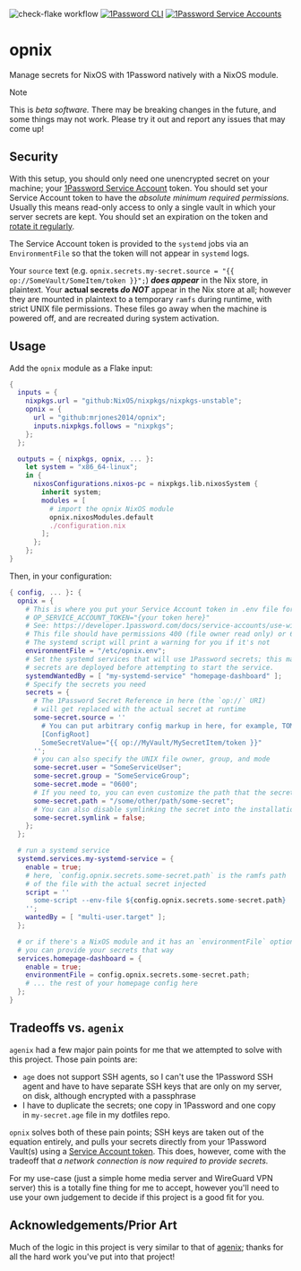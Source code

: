 ![check-flake workflow](https://github.com/mrjones2014/opnix/actions/workflows/check-flake.yml/badge.svg) [![1Password CLI](https://img.shields.io/badge/1Password-CLI-blue?logo=1password&label=1Password)](https://developer.1password.com/docs/cli/) [![1Password Service Accounts](https://img.shields.io/badge/1Password-Service%20Accounts-blue?logo=1password&label=1Password)](https://developer.1password.com/docs/service-accounts)

# opnix

Manage secrets for NixOS with 1Password natively with a NixOS module.

> [!NOTE]
> This is _beta software._ There may be breaking changes in the future, and some things may not work.
> Please try it out and report any issues that may come up!

## Security

With this setup, you should only need one unencrypted secret on your machine; your [1Password Service Account](https://developer.1password.com/docs/service-accounts/) token.
You should set your Service Account token to have the _absolute minimum required permissions._ Usually this means read-only
access to only a single vault in which your server secrets are kept. You should set an expiration on the token and
[rotate it regularly](https://developer.1password.com/docs/service-accounts/manage-service-accounts/#rotate-token).

The Service Account token is provided to the `systemd` jobs via an `EnvironmentFile` so that the token will not appear in `systemd` logs.

Your `source` text (e.g. `opnix.secrets.my-secret.source = "{{ op://SomeVault/SomeItem/token }}";`) _**does appear**_ in the Nix store, in plaintext.
Your **actual secrets _do NOT_** appear in the Nix store at all; however they are mounted in plaintext to a temporary `ramfs` during runtime, with
strict UNIX file permissions. These files go away when the machine is powered off, and are recreated during system activation.

## Usage

Add the `opnix` module as a Flake input:

```nix
{
  inputs = {
    nixpkgs.url = "github:NixOS/nixpkgs/nixpkgs-unstable";
    opnix = {
      url = "github:mrjones2014/opnix";
      inputs.nixpkgs.follows = "nixpkgs";
    };
  };

  outputs = { nixpkgs, opnix, ... }:
    let system = "x86_64-linux";
    in {
      nixosConfigurations.nixos-pc = nixpkgs.lib.nixosSystem {
        inherit system;
        modules = [
          # import the opnix NixOS module
          opnix.nixosModules.default
          ./configuration.nix
        ];
      };
    };
}
```

Then, in your configuration:

```nix
{ config, ... }: {
  opnix = {
    # This is where you put your Service Account token in .env file format, e.g.
    # OP_SERVICE_ACCOUNT_TOKEN="{your token here}"
    # See: https://developer.1password.com/docs/service-accounts/use-with-1password-cli/#get-started
    # This file should have permissions 400 (file owner read only) or 600 (file owner read-write)
    # The systemd script will print a warning for you if it's not
    environmentFile = "/etc/opnix.env";
    # Set the systemd services that will use 1Password secrets; this makes them wait until
    # secrets are deployed before attempting to start the service.
    systemdWantedBy = [ "my-systemd-service" "homepage-dashboard" ];
    # Specify the secrets you need
    secrets = {
      # The 1Password Secret Reference in here (the `op://` URI)
      # will get replaced with the actual secret at runtime
      some-secret.source = ''
        # You can put arbitrary config markup in here, for example, TOML config
        [ConfigRoot]
        SomeSecretValue="{{ op://MyVault/MySecretItem/token }}"
      '';
      # you can also specify the UNIX file owner, group, and mode
      some-secret.user = "SomeServiceUser";
      some-secret.group = "SomeServiceGroup";
      some-secret.mode = "0600";
      # If you need to, you can even customize the path that the secret gets installed to
      some-secret.path = "/some/other/path/some-secret";
      # You can also disable symlinking the secret into the installation destination
      some-secret.symlink = false;
    };
  };

  # run a systemd service
  systemd.services.my-systemd-service = {
    enable = true;
    # here, `config.opnix.secrets.some-secret.path` is the ramfs path
    # of the file with the actual secret injected
    script = ''
      some-script --env-file ${config.opnix.secrets.some-secret.path}
    '';
    wantedBy = [ "multi-user.target" ];
  };

  # or if there's a NixOS module and it has an `environmentFile` option,
  # you can provide your secrets that way
  services.homepage-dashboard = {
    enable = true;
    environmentFile = config.opnix.secrets.some-secret.path;
    # ... the rest of your homepage config here
  };
}
```

## Tradeoffs vs. `agenix`

`agenix` had a few major pain points for me that we attempted to solve with this project. Those pain points are:

- `age` does not support SSH agents, so I can't use the 1Password SSH agent and have to have separate SSH keys that are only on my server, on disk, although encrypted with a passphrase
- I have to duplicate the secrets; one copy in 1Password and one copy in `my-secret.age` file in my dotfiles repo.

`opnix` solves both of these pain points; SSH keys are taken out of the equation entirely, and pulls your secrets directly from your 1Password Vault(s)
using a [Service Account token](https://developer.1password.com/docs/service-accounts/). This does, however, come with the tradeoff that
_a network connection is now required to provide secrets._

For my use-case (just a simple home media server and WireGuard VPN server) this is a totally fine thing for me to accept,
however you'll need to use your own judgement to decide if this project is a good fit for you.

## Acknowledgements/Prior Art

Much of the logic in this project is very similar to that of [agenix](https://github.com/ryantm/agenix); thanks for all the hard work you've put into that project!
